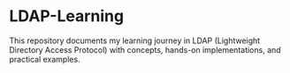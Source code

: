 # LDAP-Learning
This repository documents my learning journey in LDAP (Lightweight Directory Access Protocol) with concepts, hands-on implementations, and practical examples.
